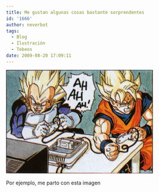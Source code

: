 ```yaml
---
title: Me gustan algunas cosas bastante sorprendentes
id: '1666'
author: neverbot
tags:
  - Blog
  - Ilustración
  - Tebeos
date: 2009-08-20 17:09:11
---
```


![vegeta vs. goku](./me-gustan-algunas-cosas-bastante-sorprendentes/vegeta-vs-goku.jpg "vegeta vs. goku")

Por ejemplo, me parto con esta imagen